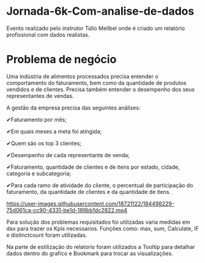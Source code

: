 # Jornada-6k-Com-analise-de-dados
Evento realizado pelo instrutor Túlio Melibel onde é criado um relatório profissional com dados realistas.

# Problema de negócio
Uma indústria de alimentos processados precisa entender o comportamento do faturamento, bem como da quantidade de produtos vendidos e de clientes.
Precisa também entender o desempenho dos seus representantes de vendas.

A gestão da empresa precisa das seguintes análises:

✔Faturamento por mês;

✔Em quais meses a meta foi atingida;

✔Quem são os top 3 clientes;

✔Desempenho de cada representante de venda;

✔Faturamento, quantidade de clientes e de itens por estado, cidade, categoria e subcategoria;

✔Para cada ramo de atividade do cliente, o percentual de participação do faturamento, da quantidade de clientes e da quantidade de itens.

https://user-images.githubusercontent.com/18721122/184498229-75d061ca-cc90-4331-be1d-189bb1dc2822.mp4

Para solução dos problemas requisitados foi utilizadas varia medidas em dax para trazer os Kpis necessarios.
Funções como: max, sum, Calculate, IF e distinctcount foram utilizadas.

Na parte de estilização do relatorio foram utilizados a Tooltip para detalhar dados dentro do grafico e Bookmark para trocar as visualizações.




